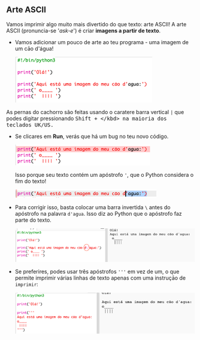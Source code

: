 ## Arte ASCII

Vamos imprimir algo muito mais divertido do que texto: arte ASCII! A arte ASCII (pronuncia-se '*ask-e*') é criar **imagens a partir de texto**.

+ Vamos adicionar um pouco de arte ao teu programa - uma imagem de um cāo d'água!
    
    ![captura de ecrã](images/me-dog.png)

As pernas do cachorro são feitas usando o caratere barra vertical `|` que podes digitar pressionando <kbd>Shift + \</kbd> na maioria dos teclados UK/US.

+ Se clicares em **Run**, verás que há um bug no teu novo código.
    
    ![captura de ecrã](images/me-dog-bug.png)
    
    Isso porque seu texto contém um apóstrofo `'`, que o Python considera o fim do texto!
    
    ![captura de ecrã](images/me-dog-quote.png)

+ Para corrigir isso, basta colocar uma barra invertida `\` antes do apóstrofo na palavra `d'agua`. Isso diz ao Python que o apóstrofo faz parte do texto.
    
    ![captura de ecrã](images/me-dog-bug-fix.png)

+ Se preferires, podes usar três apóstrofos `'''` em vez de um, o que permite imprimir várias linhas de texto apenas com uma instruçāo de `imprimir`:
    
    ![captura de ecrã](images/me-dog-triple-quote.png)